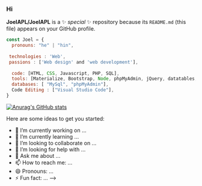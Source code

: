 ### Hi 


**JoelAPL/JoelAPL** is a ✨ _special_ ✨ repository because its `README.md` (this file) appears on your GitHub profile.


```javascript
const Joel = {
  pronouns: "he" | "hin",
  
 technologies : 'Web',
 passions : ['Web design' and 'web development'],
 
  code: [HTML, CSS, Javascript, PHP, SQL],
  tools: [Materialize, Bootstrap, Node, phpMyAdmin, jQuery, datatables, Select2, Git ],
  databases: [ "MySql", "phpMyAdmin"],
  Code Editing : ["Visual Studio Code"],
}
```


[![Anurag's GitHub stats](https://github-readme-stats.vercel.app/api?username=JoelAPL)](https://github.com/anuraghazra/github-readme-stats)

Here are some ideas to get you started:

- 🔭 I’m currently working on ...
- 🌱 I’m currently learning ...
- 👯 I’m looking to collaborate on ...
- 🤔 I’m looking for help with ...
- 💬 Ask me about ...
- 📫 How to reach me: ...
- 😄 Pronouns: ...
- ⚡ Fun fact: ...
-->
